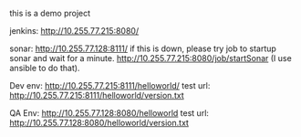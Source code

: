 this is a demo project

jenkins:
http://10.255.77.215:8080/

sonar:
http://10.255.77.128:8111/
if this is down, please try job to startup sonar and wait for a minute.
http://10.255.77.215:8080/job/startSonar (I use ansible to do that).


Dev env:
http://10.255.77.215:8111/helloworld/
test url: http://10.255.77.215:8111/helloworld/version.txt

QA Env:
http://10.255.77.128:8080/helloworld
test url: http://10.255.77.128:8080/helloworld/version.txt


